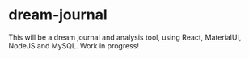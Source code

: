 # dream-journal

This will be a dream journal and analysis tool, using React, MaterialUI, NodeJS and MySQL. Work in progress!